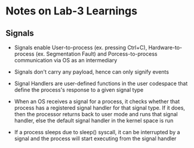 # Notes on Lab-3 Learnings

## Signals

- Signals enable User-to-process (ex. pressing Ctrl+C), Hardware-to-process (ex. Segmentation Fault) and Porcess-to-process communication via OS as an intermediary

- Signals don't carry any payload, hence can only signify events

- Signal Handlers are user-defined functions in the user codespace that define the process's response to a given signal type

- When an OS receives a signal for a process, it checks whether that process has a registered signal handler for that signal type. If it does, then the processor returns back to user mode and runs that signal handler, else the default signal handler in the kernel space is run

- If a process sleeps due to sleep() syscall, it can be interrupted by a signal and the process will start executing from the signal handler